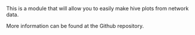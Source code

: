 This is a module that will allow you to easily make hive plots from network data.

More information can be found at the Github repository.